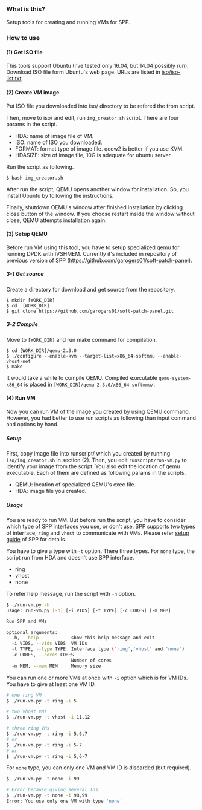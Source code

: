 ### What is this?

Setup tools for creating and running VMs for SPP.


### How to use

#### (1) Get ISO file

This tools support Ubuntu (I've tested only 16.04, but 14.04 possibly run).
Download ISO file form Ubuntu's web page.
URLs are listed in [iso/iso-list.txt](iso/README.md).


#### (2) Create VM image

Put ISO file you downloaded into iso/ directory to be refered
the from script.

Then, move to iso/ and edit, run `img_creator.sh` script.
There are four params in the script.
  - HDA: name of image file of VM.
  - ISO: name of ISO you downloaded.
  - FORMAT: format type of image file. qcow2 is better if you use KVM.
  - HDASIZE: size of image file, 10G is adequate for ubuntu server.

Run the script as following.

```
$ bash img_creator.sh
```

After run the script, QEMU opens another window for installation.
So, you install Ubuntu by following the instructions.

Finally, shutdown OEMU's window after finished installation by clicking close button of the window.
If you choose restart inside the window without close, QEMU attempts installation again.


#### (3) Setup QEMU

Before run VM using this tool, you have to setup specialized qemu
for running DPDK with IVSHMEM.
Currently it's included in repository of
previous version of SPP (https://github.com/garogers01/soft-patch-panel).

##### 3-1 Get source

Create a directory for download and get source from the repository.

```
$ mkdir [WORK_DIR]
$ cd  [WORK_DIR]
$ git clone https://github.com/garogers01/soft-patch-panel.git
```

##### 3-2 Compile

Move to `[WORK_DIR]` and run make command for compilation.

```
$ cd [WORK_DIR]/qemu-2.3.0
$ ./configure --enable-kvm --target-list=x86_64-softmmu --enable-vhost-net
$ make
```

It would take a while to compile QEMU.
Compiled executable `qemu-system-x86_64` is placed in `[WORK_DIR]/qemu-2.3.0/x86_64-softmmu/`.


#### (4) Run VM

Now you can run VM of the image you created by using QEMU command.
However, you had better to use run scripts as following than input command and options by hand.

##### Setup

First, copy image file into runscript/ which you created by running `iso/img_creator.sh` in section (2).
Then, you edit `runscript/run-vm.py` to identify your image from the script.
You also edit the location of qemu executable.
Each of them are defined as following params in the scripts.
  - QEMU: location of specialized QEMU's exec file.
  - HDA: image file you created.

##### Usage

You are ready to run VM.
But before run the script, you have to consider which type of SPP interfaces
you use, or don't use.
SPP supports two types of interface, `ring` and `vhost` to communicate with VMs.
Please refer [setup guide](http://dpdk.org/browse/apps/spp/tree/docs/setup_guide.md) of SPP for details.

You have to give a type with `-t` option.
There three types.
For `none` type, the script run from HDA and doesn't use SPP interface.

  - ring
  - vhost
  - none

To refer help message, run the script with `-h` option.

```sh
$ ./run-vm.py -h
usage: run-vm.py [-h] [-i VIDS] [-t TYPE] [-c CORES] [-m MEM]

Run SPP and VMs

optional arguments:
  -h, --help            show this help message and exit
  -i VIDS, --vids VIDS  VM IDs
  -t TYPE, --type TYPE  Interface type ('ring','vhost' and 'none')
  -c CORES, --cores CORES
                        Number of cores
  -m MEM, --mem MEM     Memory size
```

You can run one or more VMs at once with `-i` option which is for VM IDs.
You have to give at least one VM ID.

```sh
# one ring VM 
$ ./run-vm.py -t ring -i 5

# two vhost VMs
$ ./run-vm.py -t vhost -i 11,12

# three ring VMs 
$ ./run-vm.py -t ring -i 5,6,7
# or 
$ ./run-vm.py -t ring -i 5-7
# or 
$ ./run-vm.py -t ring -i 5,6-7
```

For `none` type, you can only one VM and VM ID is discarded (but required).

```sh
$ ./run-vm.py -t none -i 99

# Error because giving several IDs
$ ./run-vm.py -t none -i 98,99
Error: You use only one VM with type 'none'
```
